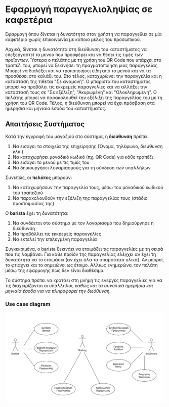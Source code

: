 # Εφαρμογή παραγγελιοληψίας σε καφετέρια

Εφαρμογή όπου δίνεται η δυνατότητα στον χρήστη να παραγγείλει σε μία καφετέρια χωρίς επικοινωνία με κάποιο μέλος του προσωπικού.

Αρχικά, δίνεται η δυνατότητα στη διεύθυνση του καταστήματος να επεξεργαστεί το μενού που προσφέρει και να θέσει τις τιμές των προϊόντων.
Ύστερα ο πελάτης με τη χρήση του QR Code που υπάρχει στο τραπέζι του, μπορεί να ξεκινήσει τη πραγματοποίηση μιας παραγγελίας.
Μπορεί να διαλέξει και να τροποποιήσει είδη από το μενού και να τα προσθέσει στο καλάθι του. Στο τέλος, κατοχυρώνει την παραγγελία και η κατάσταση της τίθεται "Σε αναμονή".
Ο μπαρίστα του καταστήματος μπορεί να προβάλει τις εκκρεμείς παραγγελίες και να αλλάξει την κατάστασή τους σε "Σε εξέλιξη", "Ακυρωμένη" και "Ολοκληρωμένη".
Ο πελάτης μπορεί να παρακολουθεί την εξέλιξη της παραγγελίας του με τη χρήση του QR Code.
Τέλος, η διεύθυνση μπορεί να έχει πρόσβαση στα ημερήσια και μηνιαία έσοδα του καταστήματος.

## Απαιτήσεις Συστήματος

Κατά την εγγραφή του μαγαζιού στο σύστημα, η **διεύθυνση** πρέπει:

1. Να εισάγει τα στοιχεία της επιχείρησης (Όνομα, τηλέφωνο, διεύθυνση κλπ.)
2. Να καταχωρήσει μοναδικό κωδικό (πχ. QR Code) για κάθε τραπέζι
3. Να εισάγει το μενού με τις τιμές του
4. Να δημιουργήσει λογαριασμούς για τη σύνδεση των υπαλλήλων

Συνεπώς, οι **πελάτες** μπορούν:

1. Να καταχωρήσουν την παραγγελία τους, μέσω του μοναδικού κωδικού του τραπεζιού
2. Να παρακολουθούν την εξέλιξη της παραγγελίας τους (στάδιο προετοιμασίας της)

Ο **barista** έχει τη δυνατότητα:

1. Να συνδέεται στο σύστημα με τον λογαριασμό που δημιούργησε η διεύθυνση
2. Να προβάλλει τις εκκρεμείς παραγγελίες
3. Να εκτελεί την επιλεγμένη παραγγελία

Συγκεκριμένα, ο barista ξεκινάει να ετοιμάζει τις παραγγελίες με τη σειρά που τις λαμβάνει. Για κάθε προϊόν της παραγγελίας ελέγχει αν έχει τη δυνατότητα να το ετοιμάσει (αν έχει όλα τα απαραίτητα υλικά). Αν μπορεί, το φτιάχνει και το σημειώνει ως έτοιμο. Αλλιώς ενημερώνει τον πελάτη μέσω της εφαρμογής πως δεν είναι διαθέσιμο.

Το σύστημα πρέπει να κρατάει στη μνήμη τις ενεργές παραγγελίες για να τις διαχειρίζονται οι υπάλληλοι, *καθώς και τα συνολικά ημερήσια και μηνιαία έσοδα για να πληροφορεί την διεύθυνση.*

### Use case diagram

![Use case diagram](./docs/markdown/uml/requirements/use-case-diagram.png)
